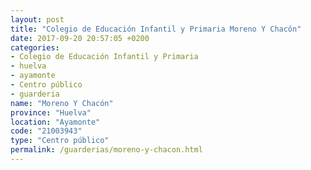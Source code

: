 ```yaml
---
layout: post
title: "Colegio de Educación Infantil y Primaria Moreno Y Chacón"
date: 2017-09-20 20:57:05 +0200
categories:
- Colegio de Educación Infantil y Primaria
- huelva
- ayamonte
- Centro público
- guarderia
name: "Moreno Y Chacón"
province: "Huelva"
location: "Ayamonte"
code: "21003943"
type: "Centro público"
permalink: /guarderias/moreno-y-chacon.html
---
```

